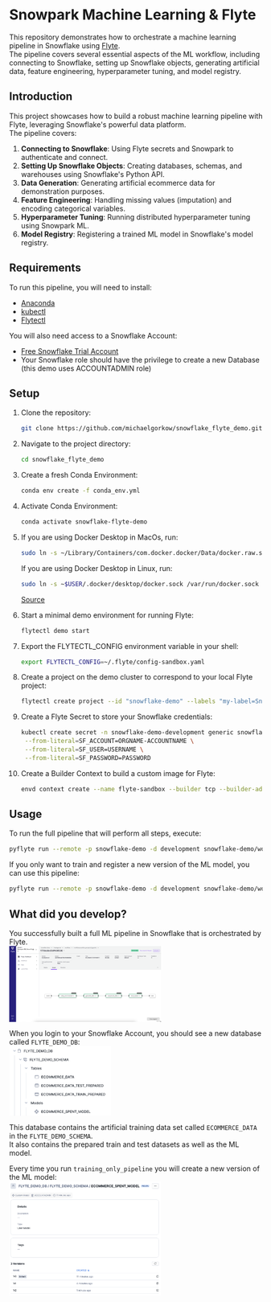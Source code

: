 # Snowpark Machine Learning & Flyte

This repository demonstrates how to orchestrate a machine learning pipeline in Snowflake using [Flyte](https://flyte.org).  
The pipeline covers several essential aspects of the ML workflow, including connecting to Snowflake, setting up Snowflake objects, generating artificial data, feature engineering, hyperparameter tuning, and model registry.  

## Introduction

This project showcases how to build a robust machine learning pipeline with Flyte, leveraging Snowflake's powerful data platform.  
The pipeline covers:

1. **Connecting to Snowflake**: Using Flyte secrets and Snowpark to authenticate and connect.
2. **Setting Up Snowflake Objects**: Creating databases, schemas, and warehouses using Snowflake's Python API.
3. **Data Generation**: Generating artificial ecommerce data for demonstration purposes.
4. **Feature Engineering**: Handling missing values (imputation) and encoding categorical variables.
5. **Hyperparameter Tuning**: Running distributed hyperparameter tuning using Snowpark ML.
6. **Model Registry**: Registering a trained ML model in Snowflake's model registry.

## Requirements

To run this pipeline, you will need to install:

- [Anaconda](https://docs.anaconda.com/free/anaconda/install/index.html)
- [kubectl](https://kubernetes.io/docs/tasks/tools/)
- [Flytectl](https://docs.flyte.org/projects/flytectl/en/latest/)

You will also need access to a Snowflake Account:
- [Free Snowflake Trial Account](https://signup.snowflake.com/)
- Your Snowflake role should have the privilege to create a new Database (this demo uses ACCOUNTADMIN role)

## Setup

1. Clone the repository:

   ```sh
   git clone https://github.com/michaelgorkow/snowflake_flyte_demo.git
   ```

2. Navigate to the project directory:

   ```sh
   cd snowflake_flyte_demo
   ```

3. Create a fresh Conda Environment:
   ```sh
   conda env create -f conda_env.yml
   ```

4. Activate Conda Environment:
   ```sh
   conda activate snowflake-flyte-demo
   ```

5. If you are using Docker Desktop in MacOs, run:

   ```sh
   sudo ln -s ~/Library/Containers/com.docker.docker/Data/docker.raw.sock /var/run/docker.sock
   ```

   If you are using Docker Desktop in Linux, run:
    ```sh
   sudo ln -s ~$USER/.docker/desktop/docker.sock /var/run/docker.sock
   ```
   [Source](https://docs.flyte.org/en/latest/community/troubleshoot.html#debugging-common-execution-errors)

6. Start a minimal demo environment for running Flyte:
   ```sh
   flytectl demo start
   ```

7. Export the FLYTECTL_CONFIG environment variable in your shell:
   ```sh
   export FLYTECTL_CONFIG=~/.flyte/config-sandbox.yaml
   ```

8. Create a project on the demo cluster to correspond to your local Flyte project:
   ```sh
   flytectl create project --id "snowflake-demo" --labels "my-label=SnowparkML-Demo" --description "Snowpark ML Demo Project" --name "Snowpark ML Demo Project"
   ```

9. Create a Flyte Secret to store your Snowflake credentials:
    ```sh
    kubectl create secret -n snowflake-demo-development generic snowflake-creds \
     --from-literal=SF_ACCOUNT=ORGNAME-ACCOUNTNAME \
     --from-literal=SF_USER=USERNAME \
     --from-literal=SF_PASSWORD=PASSWORD
    ```

11. Create a Builder Context to build a custom image for Flyte:
    ```sh
    envd context create --name flyte-sandbox --builder tcp --builder-address localhost:30003 --use
    ```

## Usage
To run the full pipeline that will perform all steps, execute:

```sh
pyflyte run --remote -p snowflake-demo -d development snowflake-demo/workflows/snowflake_example.py full_pipeline
```

If you only want to train and register a new version of the ML model, you can use this pipeline:
```sh
pyflyte run --remote -p snowflake-demo -d development snowflake-demo/workflows/snowflake_example.py training_only_pipeline
```

## What did you develop?
You successfully built a full ML pipeline in Snowflake that is orchestrated by Flyte.  
<img src="assets/flyte_pipeline.png" alt="flyte-db" height="60%" width="60%" align="top"/>  


When you login to your Snowflake Account, you should see a new database called ```FLYTE_DEMO_DB```:  
<img src="assets/snowflake_db_view.png" alt="flyte-db" height="40%" width="40%" align="top"/>  

This database contains the artificial training data set called ```ECOMMERCE_DATA``` in the ```FLYTE_DEMO_SCHEMA```.  
It also contains the prepared train and test datasets as well as the ML model.

Every time you run ```training_only_pipeline``` you will create a new version of the ML model:  
<img src="assets/snowflake_model_versions.png" alt="model-view" height="60%" width="60%" align="top"/>